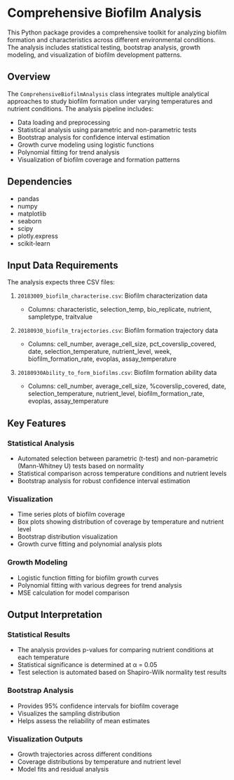 # Comprehensive Biofilm Analysis

This Python package provides a comprehensive toolkit for analyzing biofilm formation and characteristics across different environmental conditions. The analysis includes statistical testing, bootstrap analysis, growth modeling, and visualization of biofilm development patterns.

## Overview

The `ComprehensiveBiofilmAnalysis` class integrates multiple analytical approaches to study biofilm formation under varying temperatures and nutrient conditions. The analysis pipeline includes:

- Data loading and preprocessing
- Statistical analysis using parametric and non-parametric tests
- Bootstrap analysis for confidence interval estimation
- Growth curve modeling using logistic functions
- Polynomial fitting for trend analysis
- Visualization of biofilm coverage and formation patterns

## Dependencies

- pandas
- numpy
- matplotlib
- seaborn
- scipy
- plotly.express
- scikit-learn

## Input Data Requirements

The analysis expects three CSV files:

1. `20183009_biofilm_characterise.csv`: Biofilm characterization data
   - Columns: characteristic, selection_temp, bio_replicate, nutrient, sampletype, traitvalue

2. `20180930_biofilm_trajectories.csv`: Biofilm formation trajectory data
   - Columns: cell_number, average_cell_size, pct_coverslip_covered, date, selection_temperature, nutrient_level, week, biofilm_formation_rate, evoplas, assay_temperature

3. `20180930Ability_to_form_biofilms.csv`: Biofilm formation ability data
   - Columns: cell_number, average_cell_size, %coverslip_covered, date, selection_temperature, nutrient_level, biofilm_formation_rate, evoplas, assay_temperature

## Key Features

### Statistical Analysis
- Automated selection between parametric (t-test) and non-parametric (Mann-Whitney U) tests based on normality
- Statistical comparison across temperature conditions and nutrient levels
- Bootstrap analysis for robust confidence interval estimation

### Visualization
- Time series plots of biofilm coverage
- Box plots showing distribution of coverage by temperature and nutrient level
- Bootstrap distribution visualization
- Growth curve fitting and polynomial analysis plots

### Growth Modeling
- Logistic function fitting for biofilm growth curves
- Polynomial fitting with various degrees for trend analysis
- MSE calculation for model comparison


## Output Interpretation

### Statistical Results
- The analysis provides p-values for comparing nutrient conditions at each temperature
- Statistical significance is determined at α = 0.05
- Test selection is automated based on Shapiro-Wilk normality test results

### Bootstrap Analysis
- Provides 95% confidence intervals for biofilm coverage
- Visualizes the sampling distribution
- Helps assess the reliability of mean estimates

### Visualization Outputs
- Growth trajectories across different conditions
- Coverage distributions by temperature and nutrient level
- Model fits and residual analysis

